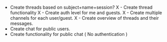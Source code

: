 
 - Create threads based on subject+name+session?
 X - Create thread functionality
 X - Create auth level for me and guests.
 X - Create multiple channels for each user/guest.
 X - Create overview of threads and their messages.
 - Create chat for public users.
 - Create functionality for public chat ( No authentication )